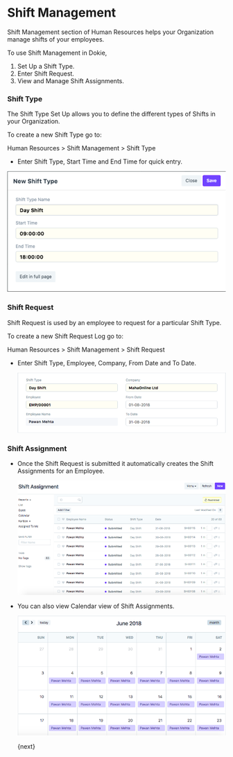 <!-- add-breadcrumbs -->
# Shift Management

Shift Management section of Human Resources helps your Organization manage shifts of your employees.

To use Shift Management in Dokie,

  1. Set Up a Shift Type.
  2. Enter Shift Request.
  3. View and Manage Shift Assignments.

### Shift Type

The Shift Type Set Up allows you to define the different types of Shifts in your Organization.

To create a new Shift Type go to:

Human Resources > Shift Management > Shift Type

* Enter Shift Type, Start Time and End Time for quick entry.

<img class="screenshot" alt="Shift Type" src="./assets/shift-type.png">

### Shift Request

Shift Request is used by an employee to request for a particular Shift Type.

To create a new Shift Request Log go to:

Human Resources > Shift Management > Shift Request

* Enter Shift Type, Employee, Company, From Date and To Date.

	<img class="screenshot" alt="Shift Request" src="./assets/shift-request.png">

### Shift Assignment

* Once the Shift Request is submitted it automatically creates the Shift Assignments for an Employee.

	<img class="screenshot" alt="Shift Assignment" src="./assets/shift-assignment.png">

* You can also view Calendar view of Shift Assignments.

	<img class="screenshot" alt="Shift Assignment Calendar" src="./assets/shift-assignment-calendar.png">

	{next}

